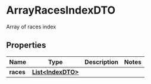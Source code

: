 

# ArrayRacesIndexDTO

Array of races index

## Properties

Name | Type | Description | Notes
------------ | ------------- | ------------- | -------------
**races** | [**List&lt;IndexDTO&gt;**](IndexDTO.md) |  | 



